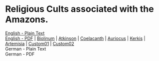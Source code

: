 # Religious Cults associated with the Amazons.

[English - Plain Text](full-text-english.md)  
[English - PDF](https://cdn.solaranamnesis.com/FlorenceAnderson/bennett_anderson_amazons_1912_english.pdf) | [Biolinum](https://cdn.solaranamnesis.com/FlorenceAnderson/bennett_anderson_amazons_1912_english_biolinum.pdf) | [Atkinson](https://cdn.solaranamnesis.com/FlorenceAnderson/bennett_anderson_amazons_1912_english_atkinson.pdf) | [Coelacanth](https://cdn.solaranamnesis.com/FlorenceAnderson/bennett_anderson_amazons_1912_english_coelacanth.pdf) | [Auriocus](https://cdn.solaranamnesis.com/FlorenceAnderson/bennett_anderson_amazons_1912_english_aurical.pdf) | [Kerkis](https://cdn.solaranamnesis.com/FlorenceAnderson/bennett_anderson_amazons_1912_english_kerkis.pdf) | [Artemisia](https://cdn.solaranamnesis.com/FlorenceAnderson/bennett_anderson_amazons_1912_english_artemisia.pdf) | [Custom01](https://cdn.solaranamnesis.com/FlorenceAnderson/bennett_anderson_amazons_1912_english_custom.pdf) | [Custom02](https://cdn.solaranamnesis.com/FlorenceAnderson/bennett_anderson_amazons_1912_english_custom02.pdf)  
German - Plain Text  
German - PDF  
